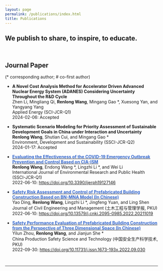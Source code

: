 ```yaml
---
layout: page
permalink: /publications/index.html
title: Publications
---
```


## We publish to share, to inspire, to educate.
<br>

## Journal Paper
(* corresponding author; # co-first author)
<br>


- **A Novel Cost Analysis Method for Accelerator Driven Advanced Nuclear Energy System (ADANES) Considering Uncertainty Throughout the R&D Cycle** <br> Zhen Li, Mingliang Qi, **Renlong Wang**, Mingang Gao *, Xuesong Yan, and Yangyang Yang <br> Applied Energy (SCI-JCR-Q1) <br>2024-02-06: Accepted

- **Systematic Scenario Modeling for Priority Assessment of Sustainable Development Goals in China under Interaction and Uncertainty**<br>**Renlong Wang**, Shutian Cui, and Mingang Gao *<br>Environment, Development and Sustainability (SSCI-JCR-Q2) <br>2024-01-17: Accepted

- **[<font color='#3366CC'>Evaluating the Effectiveness of the COVID-19 Emergency Outbreak Prevention and Control Based on CIA-ISM</font>](https://doi.org/10.3390/ijerph19127146)**<br> 
**Renlong Wang**, Endong Wang *, Lingzhi Li *, and Wei Li <br> International Journal of Environmental Research and Public Health (SSCI-JCR-Q1) <br> 2022-06-10: https://doi.org/10.3390/ijerph19127146

- **[<font color='#3366CC'>Safety Risk Assessment and Control of Prefabricated Building Construction Based on BN-MNA Model (In Chinese)</font>](https://doi.org/10.13579/j.cnki.2095-0985.2022.20211019)** <br>Yao Ding, **Renlong Wang**, Lingzhi Li *, Jingfeng Yuan, and Ling Shen <br> Journal of Civil Engineering and Management (土木工程与管理学报, PKU) <br> 2022-06-10: https://doi.org/10.13579/j.cnki.2095-0985.2022.20211019

- **[<font color='#3366CC'>Safety Performance Evaluation of Prefabricated Building Construction from the Perspective of Three Dimensional Space (In Chinese)</font>](https://doi.org/10.11731/j.issn.1673-193x.2022.09.030)** <br> Yilun Zhou, **Renlong Wang**, and Jianjun She * <br> China Production Safety Science and Technology (中国安全生产科学技术, PKU) <br> 2022-09-30: https://doi.org/10.11731/j.issn.1673-193x.2022.09.030
<br>

---
